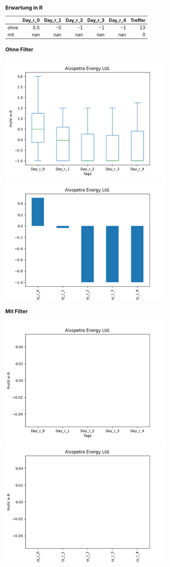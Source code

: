 ### Erwartung in R
|      |   Day_r_0 |   Day_r_1 |   Day_r_2 |   Day_r_3 |   Day_r_4 |   Treffer |
|:-----|----------:|----------:|----------:|----------:|----------:|----------:|
| ohne |       0.5 |        -0 |        -1 |        -1 |        -1 |        13 |
| mit  |     nan   |       nan |       nan |       nan |       nan |         0 |

### Ohne Filter
![image info](./data/ALVOF_box_all.png)
![image info](./data/ALVOF_median_all.png)

### Mit Filter
![image info](./data/ALVOF_box_filtered.png)
![image info](./data/ALVOF_median_filtered.png)